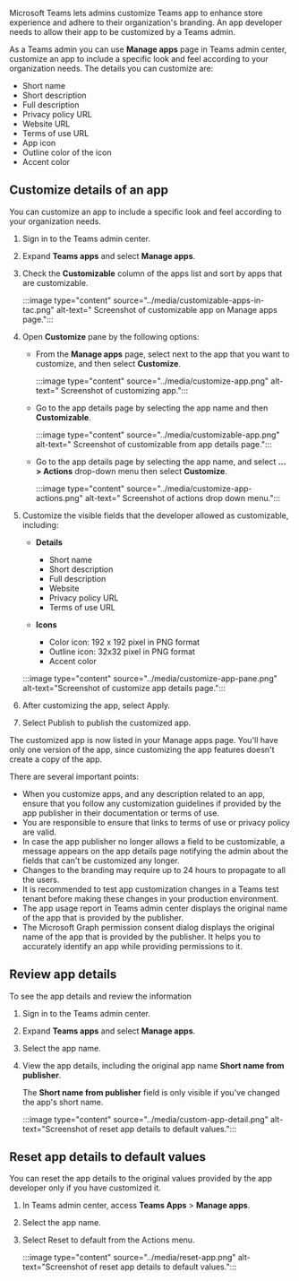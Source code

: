 Microsoft Teams lets admins customize Teams app to enhance store experience and adhere to their organization's branding. An app developer needs to allow their app to be customized by a Teams admin. 

As a Teams admin you can use **Manage apps** page in Teams admin center, customize an app to include a specific look and feel according to your organization needs. The details you can customize are:

* Short name
* Short description
* Full description
* Privacy policy URL
* Website URL
* Terms of use URL
* App icon
* Outline color of the icon
* Accent color

## Customize details of an app

You can customize an app to include a specific look and feel according to your organization needs. 

1. Sign in to the Teams admin center.

1. Expand **Teams apps** and select **Manage apps**.

1. Check the **Customizable** column of the apps list and sort by apps that are customizable.

    :::image type="content" source="../media/customizable-apps-in-tac.png" alt-text=" Screenshot of customizable app on Manage apps page.":::

4. Open **Customize** pane by the following options:

    * From the **Manage apps** page, select next to the app that you want to customize, and then select **Customize**.

        :::image type="content" source="../media/customize-app.png" alt-text=" Screenshot of customizing app.":::

    * Go to the app details page by selecting the app name and then **Customizable**.
        
        :::image type="content" source="../media/customizable-app.png" alt-text=" Screenshot of customizable from app details page.":::

    * Go to the app details page by selecting the app name, and select  **... > Actions** drop-down menu then select **Customize**.

        :::image type="content" source="../media/customize-app-actions.png" alt-text=" Screenshot of actions drop down menu.":::


5. Customize the visible fields that the developer allowed as customizable, including:

    * **Details** 
        * Short name
        * Short description
        * Full description
        * Website
        * Privacy policy URL
        * Terms of use URL

    * **Icons**
        * Color icon: 192 x 192 pixel in PNG format
        * Outline icon: 32x32 pixel in PNG format
        * Accent color 

    :::image type="content" source="../media/customize-app-pane.png" alt-text="Screenshot of customize app details page.":::


6.	After customizing the app, select Apply.

7.	Select Publish to publish the customized app.

The customized app is now listed in your Manage apps page. You'll have only one version of the app, since customizing the app features doesn't create a copy of the app.

There are several important points:

-   When you customize apps, and any description related to an app, ensure that you follow any customization guidelines if provided by the app publisher in their documentation or terms of use.
-   You are responsible to ensure that links to terms of use or privacy policy are valid.
-   In case the app publisher no longer allows a field to be customizable, a message appears on the app details page notifying the admin about the fields that can't be customized any longer.
-   Changes to the branding may require up to 24 hours to propagate to all the users.
-   It is recommended to test app customization changes in a Teams test tenant before making these changes in your production environment.
-   The app usage report in Teams admin center displays the original name of the app that is provided by the publisher.
-   The Microsoft Graph permission consent dialog displays the original name of the app that is provided by the publisher. It helps you to accurately identify an app while providing permissions to it.

## Review app details

To see the app details and review the information

1.  Sign in to the Teams admin center.
2.  Expand **Teams apps** and select **Manage apps**.
3.  Select the app name.
4.  View the app details, including the original app name **Short name from publisher**.

    The **Short name from publisher** field is only visible if you've changed the app's short name.

    :::image type="content" source="../media/custom-app-detail.png" alt-text="Screenshot of reset app details to default values.":::

## Reset app details to default values

You can reset the app details to the original values provided by the app developer only if you have customized it.

1.  In Teams admin center, access **Teams Apps** \> **Manage apps**.
2.  Select the app name.
3.  Select Reset to default from the Actions menu.

    :::image type="content" source="../media/reset-app.png" alt-text="Screenshot of reset app details to default values.":::


